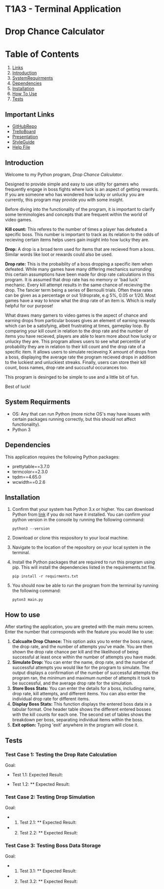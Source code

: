 # T1A3 - Terminal Application
# **Drop Chance Calculator**

# Table of Contents

1. [Links](#ImportantLinks)
2. [Introduction](#Introduction)
3. [SystemRequirments](#system-requirments)
4. [Dependencies](#Dependencies)
5. [Installation](#Installation)
6. [How To Use](#how-to-use)
7. [Tests](#tests)

## Important Links <a name="ImportantLinks"></a>

* [GitHubRepo](https://github.com/CameronWD/T1A3)
* [TrelloBoard](https://trello.com/b/3npKVqHD/t1a3-drop-rate-calculator)
* [Presentation]()
* [StyleGuide](https://peps.python.org/pep-0008/)
* [Help File]()

## Introduction <a name="Introduction"></a>

Welcome to my Python program, *Drop Chance Calculator*. 

Designed to provide simple and easy to use utility for gamers who frequently engage in boss fights where luck is an aspect of getting rewards. If you are someone who has wondered how lucky or unlucky you are currently, this program may provide you with some insight. 

Before diving into the functionality of the program, it is important to clarify some terminologies and concepts that are frequent within the world of video games. 

**Kill count:** This referes to the number of times a player has defeated a specific boss. This number is important to track as its relation to the odds of recieving certain items helps users gain insight into how lucky they are. 

**Drop:** A drop is a broad term used for items that are recieved from a boss. Similar words like loot or rewards could also be used. 

**Drop rate:** This is the probaiblity of a boss dropping a specific item when defeated. While many games have many differing mechanics surronding this certain assumptions have been made for drop rate calculations in this program. It is assumed that drop rate has no memory or 'bad luck' mechanic. Every kill attempt results in the same chance of recieving the drop. The fancier term being a series of Bernoulli trials. Often these rates can be given as a percentage or out 1/droprate, e.g 5%, 0.05 or 1/20.  Most games have a way to know what the drop rate of an item is. Which is really helpful for our purpose!

What draws many gamers to video games is the aspect of chance and earning drops from particular bosses gives an element of earning rewards which can be a satisfying, albeit frustrating at times, gameplay loop. By comparing your kill count in relation to the drop rate and the number of items you have recieved, players are able to learn more about how lucky or unlucky they are. This program allows users to see what percentile of probability they are in relation to their kill count and the drop rate of a specific item. It allows users to simulate recieveing X amount of drops from a boss, displaying the average rate the program recieved drops in addition to the luckiest and unluckiest streaks. Finally, users can store their kill count, boss names, drop rate and succusful occurances too. 

This program is desinged to be simple to use and a little bit of fun.

Best of luck!

## System Requirments <a name="System"></a>

- OS: Any that can run Python (more niche OS's may have issues with certain packages running correctly, but this should not affect functionality).
- Python 3

## Dependencies <a name="Dependencies"></a>

This application requires the following Python packages:

- prettytable==3.7.0
- termcolor==2.3.0
- tqdm==4.65.0
- wcwidth==0.2.6

## Installation <a name="Installation"></a>

1. Confirm that your system has Python 3.x or higher. You can download Python from [link](https://www.python.org/) if you do not have it installed. You can confirm your python version in the console by running the following command:

    ``` python3 --version ```
2. Download or clone this respository to your local machine.

3. Navigate to the location of the repository on your local system in the terminal.

4. Install the Python packages that are required to run this program using pip. This will install the dependencies listed in the requirements.txt file. 

    ``` pip install -r requirments.txt ```

5. You should now be able to run the program from the terminal by running the following command:

    ``` pyton3 main.py ```

## How to use <a name="How"></a>

After starting the application, you are greeted with the main menu screen. Enter the number that corresponds with the feature you would like to use:

1. **Calcualte Drop Chance:** This option asks you to enter the boss name, the drop rate, and the number of attempts you've made. You are then shown the drop rate chance per kill and the likelihood of being successful at least once within the number of attempts you have made.
2. **Simulate Drop:** You can enter the name, drop rate, and the number of successful attempts you would like for the program to simulate. The output displays a confirmation of the number of successful attempts the program ran, the minimum and maximum number of attempts it took to be successful, and the average drop rate for the simulation.
3. **Store Boss Stats:** You can enter the details for a boss, including name, drop rate, kill attempts, and different items. You can also enter the individual drop rate for different items.
4. **Display Boss Stats:** This function displays the entered boss data in a tabular format. One header table shows the different entered bosses with the kill counts for each one. The second set of tables shows the breakdown per boss, separating individual items within the boss.
5. **Exit option:** Typing 'exit' anywhere in the program will close it.

## Tests <a name="Test"></a>

### Test Case 1: Testing the Drop Rate Calculation
Goal:

* Test 1.1: 
     Expected Result:

* Test 1.2: 
** Expected Result:

### Test Case 2: Testing Drop Simulation
Goal:

* 1. Test 2.1: 
** Expected Result:

* 2. Test 2.2: 
** Expected Result:

### Test Case 3: Testing Boss Data Storage
Goal:

* 1. Test 3.1: 
** Expected Result:

* 2. Test 3.2: 
** Expected Result: